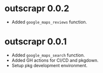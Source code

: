 # outscrapr 0.0.2

* Added `google_maps_reviews` function.

# outscrapr 0.0.1

* Added `google_maps_search` function.
* Added GH actions for CI/CD and pkgdown.
* Setup pkg development environment.
